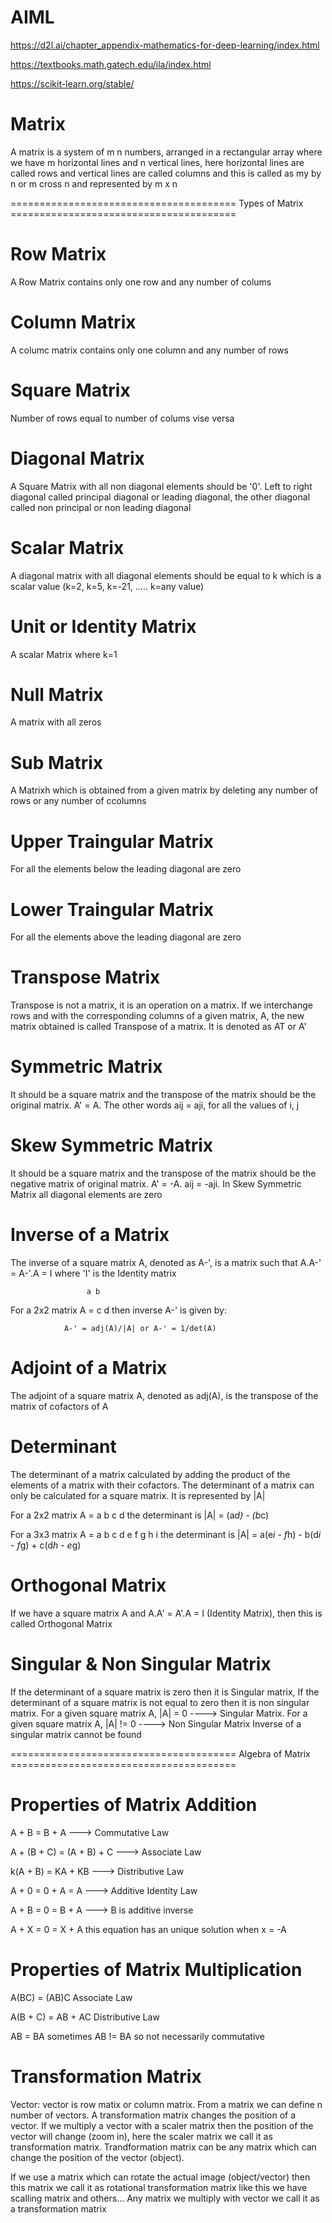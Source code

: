 # AIML

https://d2l.ai/chapter_appendix-mathematics-for-deep-learning/index.html

https://textbooks.math.gatech.edu/ila/index.html

https://scikit-learn.org/stable/

Matrix
======
A matrix is a system of m n numbers, arranged in a rectangular array where we have m horizontal lines and n vertical lines, here horizontal lines are called rows and vertical lines are called columns and this is called as my by n or m cross n and represented by m x n

======================================= Types of Matrix =======================================

Row Matrix
==========
A Row Matrix contains only one row and any number of colums

Column Matrix
=============
A columc matrix contains only one column and any number of rows

Square Matrix
=============
Number of rows equal to number of colums vise versa

Diagonal Matrix
==============
A Square Matrix with all non diagonal elements should be '0'. Left to right diagonal called principal diagonal or leading diagonal, the other diagonal called non   principal or non leading diagonal

Scalar Matrix
=============
A diagonal matrix with all diagonal elements should be equal to k which is a scalar value (k=2, k=5, k=-21, ..... k=any value)

Unit or Identity Matrix
=======================
A scalar Matrix where k=1

Null Matrix
===========
A matrix with all zeros

Sub Matrix
==========
A Matrixh which is obtained from a given matrix by deleting any number of rows or any number of ccolumns

Upper Traingular Matrix
=======================
For all the elements below the leading diagonal are zero

Lower Traingular Matrix
=======================
For all the elements above the leading diagonal are zero

Transpose Matrix
================
Transpose is not a matrix, it is an operation on a matrix. If we interchange rows and with the corresponding columns of a given matrix, A, the new matrix obtained is called Transpose of a matrix. It is denoted as AT or A'

Symmetric Matrix
================
It should be a square matrix and the transpose of the matrix should be the original matrix. A' = A. The other words aij = aji, for all the values of i, j

Skew Symmetric Matrix
=====================
It should be a square matrix and the transpose of the matrix should be the negative matrix of original matrix. A' = -A. aij = -aji. In Skew Symmetric Matrix all diagonal elements are zero

Inverse of a Matrix
===================
The inverse of a square matrix A, denoted as A-', is a matrix such that
                A.A-' = A-'.A = I where 'I' is the Identity matrix

                     
                     a b
For a 2x2 matrix A = c d then inverse A-' is given by:
                
                A-' = adj(A)/|A| or A-' = 1/det(A)
                
Adjoint of a Matrix
===================
The adjoint of a square matrix A, denoted as adj(A), is the transpose of the matrix of cofactors of A

Determinant
===========
The determinant of a matrix calculated by adding the product of the elements of a matrix with their cofactors. The determinant of a matrix can only be calculated for a square matrix.
            It is represented by |A|


For a 2x2 matrix A = a b
                     c d  the determinant is |A| = (a*d) - (b*c)


For a 3x3 matrix A = a b c
                     d e f
                     g h i the determinant is |A| = a(e*i - f*h) - b(d*i - f*g) + c(d*h - e*g)

Orthogonal Matrix
=================
If we have a square matrix A and A.A' = A'.A = I (Identity Matrix), then this is called Orthogonal Matrix

Singular & Non Singular Matrix
==============================
If the determinant of a square matrix is zero then it is Singular matrix, If the determinant of a square matrix is not equal to zero then it is non singular matrix. For a given square matrix A, |A| = 0 ----> Singular Matrix. For a given square matrix A, |A| != 0 ----> Non Singular Matrix
Inverse of a singular matrix cannot be found


======================================= Algebra of Matrix =======================================

Properties of Matrix Addition
=============================
A + B = B + A                  ---> Commutative Law

A + (B + C) = (A + B) + C      ---> Associate Law

k(A + B) = KA + KB             ---> Distributive Law

A + 0 = 0 + A = A              ---> Additive Identity Law

A + B = 0 = B + A              ---> B is additive inverse

A + X = 0 = X + A this equation has an unique solution when x = -A

Properties of Matrix Multiplication
===================================
A(BC) = (AB)C Associate Law

A(B + C) = AB + AC Distributive Law

AB = BA sometimes AB != BA so not necessarily commutative

Transformation Matrix
=====================
Vector: vector is row matix or column matrix. From a matrix we can define n number of vectors. A transformation matrix changes the position of a vector. If we multiply a vector with a scaler matrix then the position of the vector will change (zoom in), here the scaler matrix we call it as transformation matrix. Trandformation matrix can be any matrix which can change the position of the vector (object).

If we use a matrix which can rotate the actual image (object/vector) then this matrix we call it as rotational transformation matrix like this we have scalling matrix and others...
Any matrix we multiply with vector we call it as a transformation matrix
